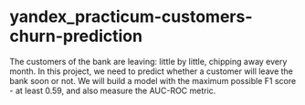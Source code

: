 # yandex_practicum-customers-churn-prediction
The customers of the bank are leaving: little by little, chipping away every month. In this project, we need to predict whether a customer will leave the bank soon or not. We will build a model with the maximum possible F1 score - at least 0.59, and also measure the AUC-ROC metric.
